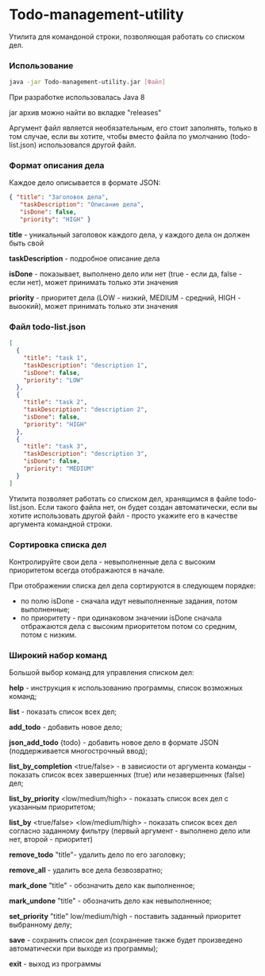 # Todo-management-utility 

Утилита для командоной строки, позволяющая работать со списком дел.

### Использование
```bash
java -jar Todo-management-utility.jar [Файл]
```
При разработке использовалась Java 8

jar архив можно найти во вкладке "releases"

Аргумент файл является необязательным, его стоит заполнять, только в том случае, если вы хотите, чтобы вместо файла 
по умолчанию (todo-list.json) использовался другой файл.

### Формат описания дела

Каждое дело описывается в формате JSON:

```json
{ "title": "Заголовок дела",
   "taskDescription": "Описание дела",
   "isDone": false,
   "priority": "HIGH" }
```
**title** - уникальный заголовок каждого дела, у каждого дела он должен быть свой

**taskDescription** - подробное описание дела

**isDone** - показывает, выполнено дело или нет (true - если да, false - если нет), может принимать только эти значения

**priority** - приоритет дела (LOW - низкий, MEDIUM - средний, HIGH - выоокий), может принимать только эти значения

### Файл todo-list.json

```json
[
  {
    "title": "task 1",
    "taskDescription": "description 1",
    "isDone": false,
    "priority": "LOW"
  },
  {
    "title": "task 2",
    "taskDescription": "description 2",
    "isDone": false,
    "priority": "HIGH"
  },
  {
    "title": "task 3",
    "taskDescription": "description 3",
    "isDone": false,
    "priority": "MEDIUM"
  }
]
```
Утилита позволяет работать со списком дел, хранящимся в файле todo-list.json. Если такого файла нет, он будет создан автоматически,
если вы хотите использовать другой файл - просто укажите его в качестве аргумента командной строки.

### Сортировка списка дел   

 Контролируйте свои дела - невыполненные дела с высоким приоритетом всегда отображаются в начале.
 
 При отображении списка дел дела сортируются в следующем порядке:
 
 - по полю isDone - сначала идут невыполненные задания, потом выполненные;
 - по приоритету - при одинаковом значении isDone сначала отбражаются дела с высоким приоритетом потом со средним, потом с низким.
 
### Широкий набор команд

Большой выбор команд для управления списком дел:

**help** - инструкция к использованию программы, список возможных команд;

**list** - показать список всех дел;

**add_todo** - добавить новое дело;

**json_add_todo** {todo} - добавить новое дело в формате JSON (поддерживается многострочный ввод);

**list_by_completion** <true/false> - в зависиости от аргумента команды - показать список всех завершенных (true) или незавершенных (false) дел;

**list_by_priority** <low/medium/high> - показать список всех дел с указанным приоритетом;

**list_by** <true/false> <low/medium/high> - показать список всех дел согласно заданному фильтру (первый аргумент - выполнено дело или нет, второй - приоритет)

**remove_todo** "title"- удалить дело по его заголовку;

**remove_all** - удалить все дела безвозвратно;

**mark_done** "title" - обозначить дело как выполненное;

**mark_undone** "title" - обозначить дело как невыполненное;

**set_priority** "title" low/medium/high - поставить заданный приоритет выбранному делу;

**save** - сохранить список дел (сохранение также будет произведено автоматически при выходе из программы);

**exit** - выход из программы